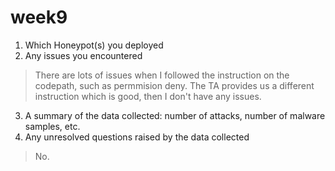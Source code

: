 # week9


1. Which Honeypot(s) you deployed
2. Any issues you encountered
>There are lots of issues when I followed the instruction on the codepath, such as permmision deny. The TA provides us a different instruction which is good, then I don't have any issues.
3. A summary of the data collected: number of attacks, number of malware samples, etc.
4. Any unresolved questions raised by the data collected
  >No.

